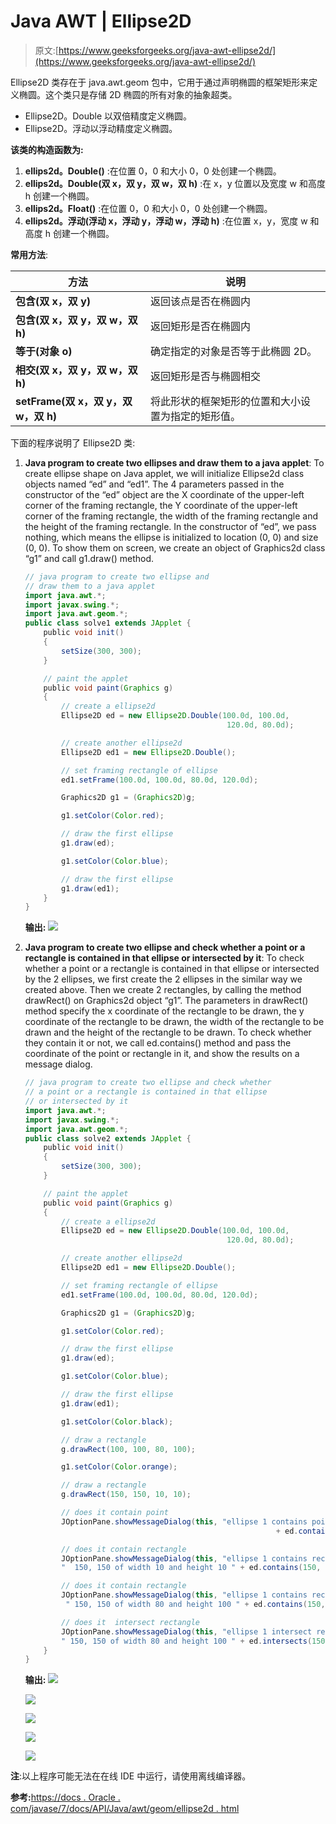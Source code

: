 # Java AWT | Ellipse2D

> 原文:[https://www.geeksforgeeks.org/java-awt-ellipse2d/](https://www.geeksforgeeks.org/java-awt-ellipse2d/)

Ellipse2D 类存在于 java.awt.geom 包中，它用于通过声明椭圆的框架矩形来定义椭圆。这个类只是存储 2D 椭圆的所有对象的抽象超类。

*   Ellipse2D。Double 以双倍精度定义椭圆。
*   Ellipse2D。浮动以浮动精度定义椭圆。

**该类的构造函数为:**

1.  **ellips2d。Double()** :在位置 0，0 和大小 0，0 处创建一个椭圆。
2.  **ellips2d。Double(双 x，双 y，双 w，双 h)** :在 x，y 位置以及宽度 w 和高度 h 创建一个椭圆。
3.  **ellips2d。Float()** :在位置 0，0 和大小 0，0 处创建一个椭圆。
4.  **ellips2d。浮动(浮动 x，浮动 y，浮动 w，浮动 h)** :在位置 x，y，宽度 w 和高度 h 创建一个椭圆。

**常用方法**:

| 方法 | 说明 |
| --- | --- |
| **包含(双 x，双 y)** | 返回该点是否在椭圆内 |
| **包含(双 x，双 y，双 w，双 h)** | 返回矩形是否在椭圆内 |
| **等于(对象 o)** | 确定指定的对象是否等于此椭圆 2D。 |
| **相交(双 x，双 y，双 w，双 h)** | 返回矩形是否与椭圆相交 |
| **setFrame(双 x，双 y，双 w，双 h)** | 将此形状的框架矩形的位置和大小设置为指定的矩形值。 |

下面的程序说明了 Ellipse2D 类:

1.  **Java program to create two ellipses and draw them to a java applet**: To create ellipse shape on Java applet, we will initialize Ellipse2d class objects named “ed” and “ed1”. The 4 parameters passed in the constructor of the “ed” object are the X coordinate of the upper-left corner of the framing rectangle, the Y coordinate of the upper-left corner of the framing rectangle, the width of the framing rectangle and the height of the framing rectangle. In the constructor of “ed”, we pass nothing, which means the ellipse is initialized to location (0, 0) and size (0, 0). To show them on screen, we create an object of Graphics2d class “g1” and call g1.draw() method.

    ```java
    // java program to create two ellipse and 
    // draw them to a java applet
    import java.awt.*;
    import javax.swing.*;
    import java.awt.geom.*;
    public class solve1 extends JApplet {
        public void init()
        {
            setSize(300, 300);
        }

        // paint the applet
        public void paint(Graphics g)
        {
            // create a ellipse2d
            Ellipse2D ed = new Ellipse2D.Double(100.0d, 100.0d, 
                                                 120.0d, 80.0d);

            // create another ellipse2d
            Ellipse2D ed1 = new Ellipse2D.Double();

            // set framing rectangle of ellipse
            ed1.setFrame(100.0d, 100.0d, 80.0d, 120.0d);

            Graphics2D g1 = (Graphics2D)g;

            g1.setColor(Color.red);

            // draw the first ellipse
            g1.draw(ed);

            g1.setColor(Color.blue);

            // draw the first ellipse
            g1.draw(ed1);
        }
    }
    ```

    **输出:**
    ![](img/23f1db0ad65b4cf40eb07f4ddc405902.png)

2.  **Java program to create two ellipse and check whether a point or a rectangle is contained in that ellipse or intersected by it**: To check whether a point or a rectangle is contained in that ellipse or intersected by the 2 ellipses, we first create the 2 ellipses in the similar way we created above. Then we create 2 rectangles, by calling the method drawRect() on Graphics2d object “g1”. The parameters in drawRect() method specify the x coordinate of the rectangle to be drawn, the y coordinate of the rectangle to be drawn, the width of the rectangle to be drawn and the height of the rectangle to be drawn. To check whether they contain it or not, we call ed.contains() method and pass the coordinate of the point or rectangle in it, and show the results on a message dialog.

    ```java
    // java program to create two ellipse and check whether
    // a point or a rectangle is contained in that ellipse
    // or intersected by it
    import java.awt.*;
    import javax.swing.*;
    import java.awt.geom.*;
    public class solve2 extends JApplet {
        public void init()
        {
            setSize(300, 300);
        }

        // paint the applet
        public void paint(Graphics g)
        {
            // create a ellipse2d
            Ellipse2D ed = new Ellipse2D.Double(100.0d, 100.0d,
                                                 120.0d, 80.0d);

            // create another ellipse2d
            Ellipse2D ed1 = new Ellipse2D.Double();

            // set framing rectangle of ellipse
            ed1.setFrame(100.0d, 100.0d, 80.0d, 120.0d);

            Graphics2D g1 = (Graphics2D)g;

            g1.setColor(Color.red);

            // draw the first ellipse
            g1.draw(ed);

            g1.setColor(Color.blue);

            // draw the first ellipse
            g1.draw(ed1);

            g1.setColor(Color.black);

            // draw a rectangle
            g.drawRect(100, 100, 80, 100);

            g1.setColor(Color.orange);

            // draw a rectangle
            g.drawRect(150, 150, 10, 10);

            // does it contain point
            JOptionPane.showMessageDialog(this, "ellipse 1 contains point 150, 150  " 
                                                            + ed.contains(150, 150));

            // does it contain rectangle
            JOptionPane.showMessageDialog(this, "ellipse 1 contains rectangle at" +
            "  150, 150 of width 10 and height 10 " + ed.contains(150, 150, 10, 10));

            // does it contain rectangle
            JOptionPane.showMessageDialog(this, "ellipse 1 contains rectangle at "+
             " 150, 150 of width 80 and height 100 " + ed.contains(150, 150, 80, 100));

            // does it  intersect rectangle
            JOptionPane.showMessageDialog(this, "ellipse 1 intersect rectangle at "+
            " 150, 150 of width 80 and height 100 " + ed.intersects(150, 150, 80, 100));
        }
    }
    ```

    **输出:**
    ![](img/1606e065498bb8d3f7bfd9bbd19aa7dd.png)

    ![](img/1e6411fe030f3c84adc9cdc4a0cc305b.png)

    ![](img/305fe9395e87ac162d0bf5958f3d174c.png)

    ![](img/62181a9e69519a824727f5f3e0147253.png)

    ![](img/cc267215da386cb2676c150d118e13da.png)

**注**:以上程序可能无法在在线 IDE 中运行，请使用离线编译器。

**参考:**[https://docs . Oracle . com/javase/7/docs/API/Java/awt/geom/ellipse2d . html](https://docs.oracle.com/javase/7/docs/api/java/awt/geom/Ellipse2D.html)